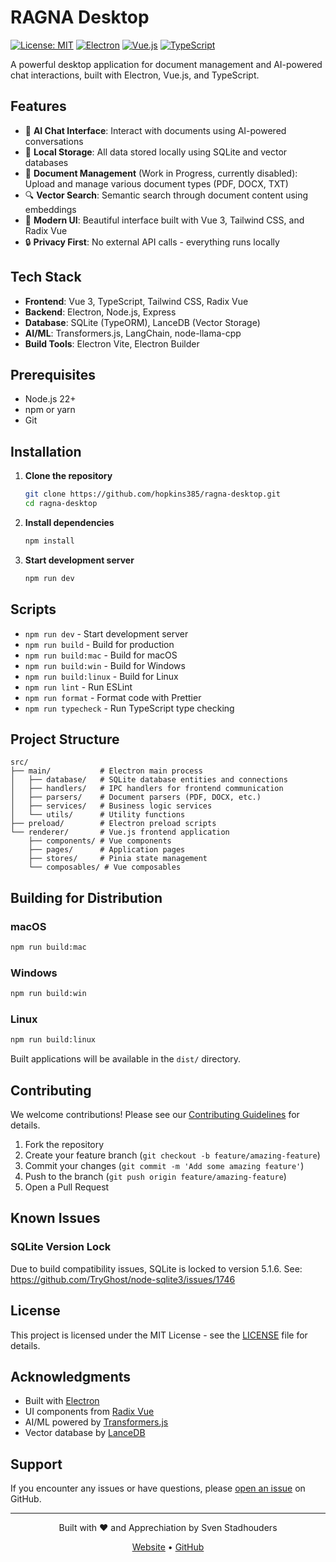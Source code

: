 # RAGNA Desktop

[![License: MIT](https://img.shields.io/badge/License-MIT-yellow.svg)](https://opensource.org/licenses/MIT)
[![Electron](https://img.shields.io/badge/Electron-35.0.0-blue.svg)](https://electronjs.org/)
[![Vue.js](https://img.shields.io/badge/Vue.js-3.5.13-green.svg)](https://vuejs.org/)
[![TypeScript](https://img.shields.io/badge/TypeScript-5.7.2-blue.svg)](https://www.typescriptlang.org/)

A powerful desktop application for document management and AI-powered chat interactions, built with Electron, Vue.js, and TypeScript.

## Features

- 🤖 **AI Chat Interface**: Interact with documents using AI-powered conversations
- 💾 **Local Storage**: All data stored locally using SQLite and vector databases
- 📄 **Document Management** (Work in Progress, currently disabled): Upload and manage various document types (PDF, DOCX, TXT)
- 🔍 **Vector Search**: Semantic search through document content using embeddings
- 🎨 **Modern UI**: Beautiful interface built with Vue 3, Tailwind CSS, and Radix Vue
- 🔒 **Privacy First**: No external API calls - everything runs locally

## Tech Stack

- **Frontend**: Vue 3, TypeScript, Tailwind CSS, Radix Vue
- **Backend**: Electron, Node.js, Express
- **Database**: SQLite (TypeORM), LanceDB (Vector Storage)
- **AI/ML**: Transformers.js, LangChain, node-llama-cpp
- **Build Tools**: Electron Vite, Electron Builder

## Prerequisites

- Node.js 22+
- npm or yarn
- Git

## Installation

1. **Clone the repository**

   ```bash
   git clone https://github.com/hopkins385/ragna-desktop.git
   cd ragna-desktop
   ```

2. **Install dependencies**

   ```bash
   npm install
   ```

3. **Start development server**
   ```bash
   npm run dev
   ```

## Scripts

- `npm run dev` - Start development server
- `npm run build` - Build for production
- `npm run build:mac` - Build for macOS
- `npm run build:win` - Build for Windows
- `npm run build:linux` - Build for Linux
- `npm run lint` - Run ESLint
- `npm run format` - Format code with Prettier
- `npm run typecheck` - Run TypeScript type checking

## Project Structure

```
src/
├── main/           # Electron main process
│   ├── database/   # SQLite database entities and connections
│   ├── handlers/   # IPC handlers for frontend communication
│   ├── parsers/    # Document parsers (PDF, DOCX, etc.)
│   ├── services/   # Business logic services
│   └── utils/      # Utility functions
├── preload/        # Electron preload scripts
└── renderer/       # Vue.js frontend application
    ├── components/ # Vue components
    ├── pages/      # Application pages
    ├── stores/     # Pinia state management
    └── composables/ # Vue composables
```

## Building for Distribution

### macOS

```bash
npm run build:mac
```

### Windows

```bash
npm run build:win
```

### Linux

```bash
npm run build:linux
```

Built applications will be available in the `dist/` directory.

## Contributing

We welcome contributions! Please see our [Contributing Guidelines](CONTRIBUTING.md) for details.

1. Fork the repository
2. Create your feature branch (`git checkout -b feature/amazing-feature`)
3. Commit your changes (`git commit -m 'Add some amazing feature'`)
4. Push to the branch (`git push origin feature/amazing-feature`)
5. Open a Pull Request

## Known Issues

### SQLite Version Lock

Due to build compatibility issues, SQLite is locked to version 5.1.6.
See: https://github.com/TryGhost/node-sqlite3/issues/1746

## License

This project is licensed under the MIT License - see the [LICENSE](LICENSE) file for details.

## Acknowledgments

- Built with [Electron](https://electronjs.org/)
- UI components from [Radix Vue](https://www.radix-vue.com/)
- AI/ML powered by [Transformers.js](https://huggingface.co/docs/transformers.js)
- Vector database by [LanceDB](https://lancedb.com/)

## Support

If you encounter any issues or have questions, please [open an issue](https://github.com/hopkins385/ragna-desktop/issues) on GitHub.

---

<div align="center">
  <p>Built with ❤️ and Apprechiation by Sven Stadhouders</p>
  <p>
    <a href="https://ragna.app">Website</a> •
    <a href="https://github.com/hopkins385/ragna-studio-frontend">GitHub</a>
  </p>
</div>

